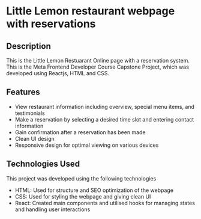 # Little Lemon restaurant webpage with reservations

## Description

This is the Little Lemon Restuarant Online page with a reservation system. This is the Meta Frontend Developer Course Capstone Project, which was developed using Reactjs, HTML and CSS.

## Features

  - View restaurant information including overview, special menu items, and testimonials
  - Make a reservation by selecting a desired time slot and entering contact information
  - Gain confirmation after a reservation has been made
  - Clean UI design
  - Responsive design for optimal viewing on various devices

## Technologies Used

This project was developed using the following technologies

  - HTML: Used for structure and SEO optimization of the webpage
  - CSS: Used for styling the webpage and giving clean UI
  - React: Created main components and utilised hooks for managing states and handling user interactions
